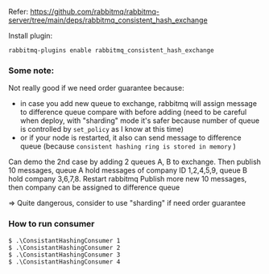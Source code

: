 Refer: https://github.com/rabbitmq/rabbitmq-server/tree/main/deps/rabbitmq_consistent_hash_exchange

Install plugin:
```
rabbitmq-plugins enable rabbitmq_consistent_hash_exchange
```

### Some note:
Not really good if we need order guarantee because:
- in case you add new queue to exchange, rabbitmq will assign message to difference queue compare with before adding (need to be careful when deploy, with "sharding" mode it's safer because number of queue is controlled by `set_policy` as I know at this time)
- or if your node is restarted, it also can send message to difference queue (because `consistent hashing ring is stored in memory` )

Can demo the 2nd case by adding 2 queues A, B to exchange.
Then publish 10 messages, queue A hold messages of company ID 1,2,4,5,9, queue B hold company 3,6,7,8.
Restart rabbitmq
Publish more new 10 messages, then company can be assigned to difference queue 

=> Quite dangerous, consider to use "sharding" if need order guarantee

### How to run consumer

```
$ .\ConsistantHashingConsumer 1
$ .\ConsistantHashingConsumer 2
$ .\ConsistantHashingConsumer 3
$ .\ConsistantHashingConsumer 4
```